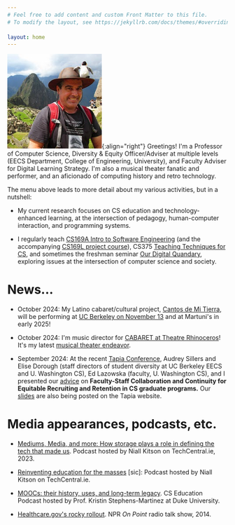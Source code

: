 ```yaml
---
# Feel free to add content and custom Front Matter to this file.
# To modify the layout, see https://jekyllrb.com/docs/themes/#overriding-theme-defaults

layout: home
---
```


![Armando at Machu Picchu, 2014](/assets/img/machupicchu.jpg){:align="right"}
Greetings!  I'm a Professor of Computer Science, Diversity & Equity Officer/Adviser at multiple levels (EECS Department, College of Engineering, University), and Faculty Adviser for Digital Learning Strategy.  I'm also a musical theater fanatic and performer, and an aficionado of computing history and retro technology.

The menu above leads to more detail about my various activities, but in a nutshell:

* My current research focuses on CS education and technology-enhanced learning, at the intersection of pedagogy, human-computer interaction, and programming systems.

*  I regularly teach [CS169A Intro to Software Engineering](cs169a.cs169.org) (and the accompanying [CS169L project course](cs169l.cs169.org)), CS375 [Teaching Techniques for CS](cs375.org), and sometimes the freshman seminar [Our Digital Quandary](digitalquandary.org), exploring issues at the intersection of computer science and society.

# News...


* October 2024: My Latino cabaret/cultural project, [Cantos de Mi
Tierra](cabaretlatinocantosdemitierra.com), will be performing at [UC
Berkeley on November
13](https://tickets4agoodcause.audience1st.com/store?show_id=76) and
at Martuni's in early 2025!

* October 2024: I'm music director for [CABARET at Theatre
Rhinoceros](therhino.org)!  It's my latest [musical theater endeavor](/music-theater).

* September 2024: At the recent [Tapia Conference](tapiaconference.org),
Audrey Sillers and Elise Dorough (staff directors of 
student diversity at UC Berkeley EECS and U. Washington CS), Ed
Lazowska (faculty, U. Washington CS), and I presented our 
[advice](https://tapiaconference.cmd-it.org/attend/presentation/?id=psub153&sess=sess147)
on **Faculty-Staff Collaboration and Continuity for Equitable Recruiting
and Retention in CS graduate programs.**
Our
[slides](https://docs.google.com/presentation/d/1St8trRG9a4n-BtMsmn_st8cDGvW1MvA_ycpW6QaUeIo/edit?usp=sharing)
are also being posted on the Tapia website.


# Media appearances, podcasts, etc.

* [Mediums, Media, and more: How storage plays a role in defining the
tech that made
us](https://www.techcentral.ie/mediums-media-and-more-with-prof-armando-fox/).
Podcast hosted by Niall Kitson on TechCentral.ie, 2023.

* [Reinventing education for the
masses](https://www.techcentral.ie/prof-armando-fox-reinventing-education-masses/) [sic]:
Podcast hosted by Niall Kitson on TechCentral.ie.

* [MOOCs: their history, uses, and long-term
legacy](https://csedpodcast.org/blog/season1_episode5/).  CS Education
Podcast hosted by Prof. Kristin Stephens-Martinez at Duke University.

* [Healthcare.gov's rocky
rollout](https://training.npr.org/sources/armando-fox/). NPR _On
Point_ radio talk show, 2014.
